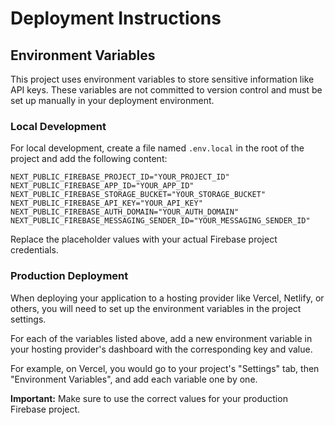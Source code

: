 # Deployment Instructions

## Environment Variables

This project uses environment variables to store sensitive information like API keys. These variables are not committed to version control and must be set up manually in your deployment environment.

### Local Development

For local development, create a file named `.env.local` in the root of the project and add the following content:

```
NEXT_PUBLIC_FIREBASE_PROJECT_ID="YOUR_PROJECT_ID"
NEXT_PUBLIC_FIREBASE_APP_ID="YOUR_APP_ID"
NEXT_PUBLIC_FIREBASE_STORAGE_BUCKET="YOUR_STORAGE_BUCKET"
NEXT_PUBLIC_FIREBASE_API_KEY="YOUR_API_KEY"
NEXT_PUBLIC_FIREBASE_AUTH_DOMAIN="YOUR_AUTH_DOMAIN"
NEXT_PUBLIC_FIREBASE_MESSAGING_SENDER_ID="YOUR_MESSAGING_SENDER_ID"
```

Replace the placeholder values with your actual Firebase project credentials.

### Production Deployment

When deploying your application to a hosting provider like Vercel, Netlify, or others, you will need to set up the environment variables in the project settings.

For each of the variables listed above, add a new environment variable in your hosting provider's dashboard with the corresponding key and value.

For example, on Vercel, you would go to your project's "Settings" tab, then "Environment Variables", and add each variable one by one.

**Important:** Make sure to use the correct values for your production Firebase project.